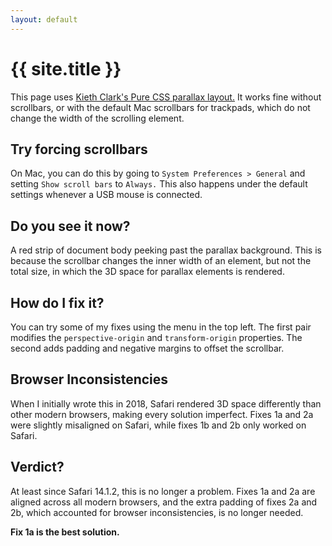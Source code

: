 ```yaml
---
layout: default
---
```


<div class="parallax-group screen-height">
  <div class="parallax-bg-deep bg-1 arrows"></div>
  <div class="parallax-bg-middle content arrows">

# {{ site.title }}

This page uses [Kieth Clark's Pure CSS parallax
layout.](https://keithclark.co.uk/articles/pure-css-parallax-websites/)
It works fine without scrollbars, or with the default Mac scrollbars for
trackpads, which do not change the width of the scrolling element.

  </div>
</div>
<div class="content base-layer screen-height arrows">

## Try forcing scrollbars

On Mac, you can do this by going to `System Preferences > General`
and setting `Show scroll bars` to `Always.` This also happens under the
default settings whenever a USB mouse is connected.

</div>
<div class="parallax-group screen-height">
  <div class="parallax-bg-middle bg-2 arrows"></div>
  <div class="parallax-bg-shallow content arrows">

## Do you see it now?

A red strip of document body peeking past the parallax background. This
is because the scrollbar changes the inner width of an element, but not
the total size, in which the 3D space for parallax elements is rendered.

  </div>
</div>
<div class="content base-layer screen-height arrows">

## How do I fix it?

You can try some of my fixes using the menu in the top left. The first
pair modifies the `perspective-origin` and `transform-origin`
properties. The second adds padding and negative margins to offset the
scrollbar.

</div>
<div class="parallax-group screen-height">
  <div class="parallax-bg-middle bg-3 arrows"></div>
  <div class="parallax-bg-shallow content arrows">

## Browser Inconsistencies

When I initially wrote this in  2018, Safari rendered 3D space
differently than other modern browsers, making every solution imperfect.
Fixes 1a and 2a were slightly misaligned on Safari, while fixes 1b and
2b only worked on Safari.

  </div>
</div>

<div class="content base-layer screen-height arrows">

## Verdict?

At least since Safari 14.1.2, this is no longer a problem. Fixes
1a and 2a are aligned across all modern browsers, and the extra
padding of fixes 2a and 2b, which accounted for browser
inconsistencies, is no longer needed.

**Fix 1a is the best solution.**

</div>
